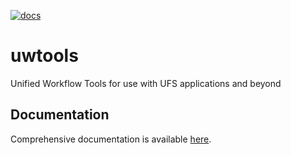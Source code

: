 [![docs](https://readthedocs.org/projects/uwtools/badge/?version=latest)](https://readthedocs.org/projects/uwtools/builds/)

# uwtools

Unified Workflow Tools for use with UFS applications and beyond

## Documentation

Comprehensive documentation is available [here](https://uwtools.readthedocs.io/en/latest/).
